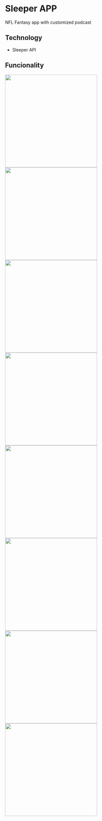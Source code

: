 # Sleeper APP
NFL Fantasy app with customized podcast

## Technology
- Sleeper API

## Funcionality
<img src="https://user-images.githubusercontent.com/99638905/172257104-bbb17269-fb35-4658-aa4b-40d468742a4a.jpg" width="300"  />

<img src="https://user-images.githubusercontent.com/99638905/172257196-8f625fad-c98c-428a-8ccb-40cb8c34d147.jpg" width="300"  />

<img src="https://user-images.githubusercontent.com/99638905/172257202-471e4ea7-4d32-479b-a2a7-7d4349e6a73e.jpg" width="300"  />

<img src="https://user-images.githubusercontent.com/99638905/172257214-d37d6adb-ca76-4d46-bbe4-7fd13b98a61d.jpg" width="300"  />

<img src="https://user-images.githubusercontent.com/99638905/172257221-3399842c-de1a-4d40-b936-e5fd921beeba.jpg" width="300"  />

<img src="https://user-images.githubusercontent.com/99638905/172257223-f69efc05-9f15-4cd0-9913-9dcd1671df42.jpg" width="300"  />

<img src="https://user-images.githubusercontent.com/99638905/172257227-7c5a4d2d-d8ed-4657-b259-bb65d91b8597.jpg" width="300"  />

<img src="https://user-images.githubusercontent.com/99638905/172257231-cee8cbaf-3260-4631-8f28-50555570f63c.jpg" width="300"  />

